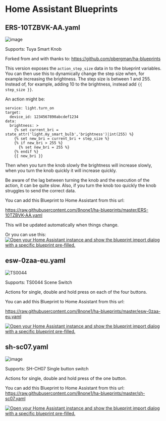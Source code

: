 # Home Assistant Blueprints

## ERS-10TZBVK-AA.yaml

![image](https://github.com/8none1/ha-blueprints/assets/6552931/ee027fe8-1f94-4e51-8346-08965c315865)

Supports: Tuya Smart Knob

Forked from and with thanks to:  https://github.com/pbergman/ha-blueprints

This version exposes the `action_step_size` data in to the blueprint variables.  You can then use this to dynamically change the step size when, for example increasing the brightness.  The step size is between 1 and 255.  Instead of, for example, adding 10 to the brightness, instead add `{{ step_size }}`.

An action might be:

```
service: light.turn_on
target:
  device_id: 1234567890abcdef1234
data:
  brightness: >
    {% set current_bri = state_attr('light.my_smart_bulb','brightness')|int(255) %}
    {% set new_bri = current_bri + step_size %}
    {% if new_bri > 255 %}
      {% set new_bri = 255 %}
    {% endif %}
    {{ new_bri }}
```

Then when you turn the knob slowly the brightness will increase slowly, when you turn the knob quickly it will increase quickly.

Be aware of the lag between turning the knob and the execution of the action, it can be quite slow.  Also, if you turn the knob too quickly the knob struggles to send the correct data.

You can add this Blueprint to Home Assistant from this url:

<https://raw.githubusercontent.com/8none1/ha-blueprints/master/ERS-10TZBVK-AA.yaml>

This will be updated automatically when things change.

Or you can use this:
[![Open your Home Assistant instance and show the blueprint import dialog with a specific blueprint pre-filled.](https://my.home-assistant.io/badges/blueprint_import.svg)](https://my.home-assistant.io/redirect/blueprint_import/?blueprint_url=https%3A%2F%2Fraw.githubusercontent.com%2F8none1%2Fha-blueprints%2Fmaster%2FERS-10TZBVK-AA.yaml)

## esw-0zaa-eu.yaml

![TS0044](https://github.com/8none1/ha-blueprints/assets/6552931/340180e4-3ad6-4214-bcf0-9472970684f4)

Supports: TS0044 Scene Switch

Actions for single, double and hold press on each of the four buttons.

You can add this Blueprint to Home Assistant from this url:

<https://raw.githubusercontent.com/8none1/ha-blueprints/master/esw-0zaa-eu.yaml>

[![Open your Home Assistant instance and show the blueprint import dialog with a specific blueprint pre-filled.](https://my.home-assistant.io/badges/blueprint_import.svg)](https://my.home-assistant.io/redirect/blueprint_import/?blueprint_url=https%3A%2F%2Fraw.githubusercontent.com%2F8none1%2Fha-blueprints%2Fmaster%2Fesw-0zaa-eu.yaml)

## sh-sc07.yaml

![image](https://github.com/8none1/ha-blueprints/assets/6552931/8c321b59-c89e-44c6-ae4f-2735b70b7a49)

Supports: SH-CH07 Single button switch

Actions for single, double and hold press of the one button.

You can add this Blueprint to Home Assistant from this url:
<https://raw.githubusercontent.com/8none1/ha-blueprints/master/sh-sc07.yaml>

[![Open your Home Assistant instance and show the blueprint import dialog with a specific blueprint pre-filled.](https://my.home-assistant.io/badges/blueprint_import.svg)](https://my.home-assistant.io/redirect/blueprint_import/?blueprint_url=https%3A%2F%2Fraw.githubusercontent.com%2F8none1%2Fha-blueprints%2Fmaster%2Fsh-sc07.yaml)
